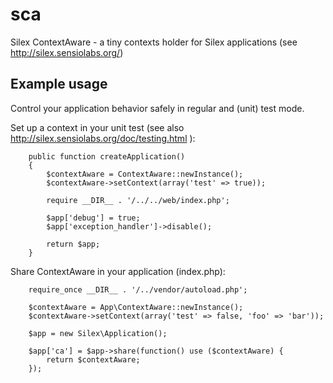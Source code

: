 # sca

Silex ContextAware - a tiny contexts holder for Silex applications (see http://silex.sensiolabs.org/)

## Example usage

Control your application behavior safely in regular and (unit) test mode.

Set up a context in your unit test (see also http://silex.sensiolabs.org/doc/testing.html ):

		public function createApplication()
		{
			$contextAware = ContextAware::newInstance();
			$contextAware->setContext(array('test' => true));
		    
			require __DIR__ . '/../../web/index.php';
		    
			$app['debug'] = true;
			$app['exception_handler']->disable();
		    
			return $app;
		}
  
Share ContextAware in your application (index.php):

		require_once __DIR__ . '/../vendor/autoload.php';
	
		$contextAware = App\ContextAware::newInstance();
		$contextAware->setContext(array('test' => false, 'foo' => 'bar'));
	
		$app = new Silex\Application();
	
		$app['ca'] = $app->share(function() use ($contextAware) {
	  		return $contextAware;
		});

